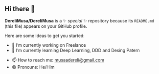## Hi there 👋


**DereliMusa/DereliMusa** is a ✨ _special_ ✨ repository because its `README.md` (this file) appears on your GitHub profile.

Here are some ideas to get you started:

- 🔭 I’m currently working on Freelance
- 🌱 I’m currently learning Deep Learning, DDD and Desing Patern
<!--
- 👯 I’m looking to collaborate on ...
- 🤔 I’m looking for help with ...
- 💬 Ask me about ...
-->
- 📫 How to reach me: [musaadereli@gmail.com](mailto:musaadereli@gmail.com)
- 😄 Pronouns: He/Him
<!--
- ⚡ Fun fact: ...
-->
